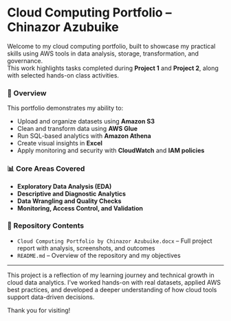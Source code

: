 # Cloud Computing Portfolio – Chinazor Azubuike

Welcome to my cloud computing portfolio, built to showcase my practical skills using AWS tools in data analysis, storage, transformation, and governance.  
This work highlights tasks completed during **Project 1** and **Project 2**, along with selected hands-on class activities.

### 🚀 Overview
This portfolio demonstrates my ability to:
- Upload and organize datasets using **Amazon S3**
- Clean and transform data using **AWS Glue**
- Run SQL-based analytics with **Amazon Athena**
- Create visual insights in **Excel**
- Apply monitoring and security with **CloudWatch** and **IAM policies**

### 📊 Core Areas Covered
- **Exploratory Data Analysis (EDA)**  
- **Descriptive and Diagnostic Analytics**  
- **Data Wrangling and Quality Checks**  
- **Monitoring, Access Control, and Validation**

### 📁 Repository Contents
- `Cloud Computing Portfolio by Chinazor Azubuike.docx` – Full project report with analysis, screenshots, and outcomes
- `README.md` – Overview of the repository and my objectives

---

This project is a reflection of my learning journey and technical growth in cloud data analytics. I’ve worked hands-on with real datasets, applied AWS best practices, and developed a deeper understanding of how cloud tools support data-driven decisions.

Thank you for visiting!
